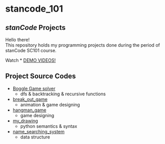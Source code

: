 # stancode_101

## *stanCode* Projects
Hello there!\
This repository holds my programming projects done during the period of stanCode SC101 course.

Watch * [DEMO VIDEOS!](https://drive.google.com/drive/folders/1Gi3bn9qPW_gR0ISyGzVPLd5Bztdvd7rF?fbclid=IwAR36BW3v_bHn-Idsh-0_ROSWLwrXOzoervZId25OOzH2LX4b6FCGDfULdDg)

## Project Source Codes
* [Boggle Game solver](https://github.com/ifanchang/stancode_101/tree/main/stanCode_Project/boggle_game_solver)
  * dfs & backtracking & recursive functions
* [break_out_game](https://github.com/ifanchang/stancode_101/tree/main/stanCode_Project/break_out_game)
  * animation & game designing
* [hangman_game](https://github.com/ifanchang/stancode_101/tree/main/stanCode_Project/hangman_game)
  * game designing
* [my_drawing](https://github.com/ifanchang/stancode_101/tree/main/stanCode_Project/my_drawing)
  * python semantics & syntax
* [name_searching_system](https://github.com/ifanchang/stancode_101/tree/main/stanCode_Project/name_searching_system)
  * data structure
